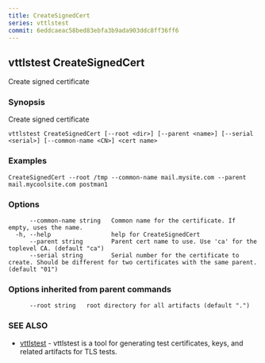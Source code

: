```yaml
---
title: CreateSignedCert
series: vttlstest
commit: 6eddcaeac58bed83ebfa3b9ada903ddc8ff36ff6
---
```

## vttlstest CreateSignedCert

Create signed certificate

### Synopsis

Create signed certificate

```
vttlstest CreateSignedCert [--root <dir>] [--parent <name>] [--serial <serial>] [--common-name <CN>] <cert name>
```

### Examples

```
CreateSignedCert --root /tmp --common-name mail.mysite.com --parent mail.mycoolsite.com postman1
```

### Options

```
      --common-name string   Common name for the certificate. If empty, uses the name.
  -h, --help                 help for CreateSignedCert
      --parent string        Parent cert name to use. Use 'ca' for the toplevel CA. (default "ca")
      --serial string        Serial number for the certificate to create. Should be different for two certificates with the same parent. (default "01")
```

### Options inherited from parent commands

```
      --root string   root directory for all artifacts (default ".")
```

### SEE ALSO

* [vttlstest](../)	 - vttlstest is a tool for generating test certificates, keys, and related artifacts for TLS tests.

